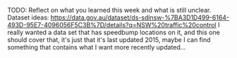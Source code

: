 TODO: Reflect on what you learned this week and what is still unclear.
Dataset ideas: https://data.gov.au/dataset/ds-sdinsw-%7BA3D1D499-6164-493D-95E7-4096056F5C3B%7D/details?q=NSW%20traffic%20control
I really wanted a data set that has speedbump locations on it, and this one should cover that, it's just that it's last updated 2015, maybe I can find something that contains what I want more recently updated...